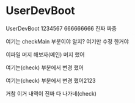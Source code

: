 # UserDevBoot
UserDevBoot
1234567
666666666
진짜 짜증

여기는  checkMain 부분이야 알지?
여기만 수정 한거야

이파일 머지 해보자(메인)
머지 했어

여기는(check)  부분에서 변경 했어

여기는(check)  부분에서 변경 했어2123

거참 이거 내역이 진짜 다 나가네(check)